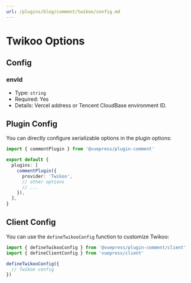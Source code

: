 ```yaml
---
url: /plugins/blog/comment/twikoo/config.md
---
```

# Twikoo Options

## Config

### envId

* Type: `string`
* Required: Yes
* Details: Vercel address or Tencent CloudBase environment ID.

## Plugin Config

You can directly configure serializable options in the plugin options:

```ts title=".vuepress/config.ts"
import { commentPlugin } from '@vuepress/plugin-comment'

export default {
  plugins: [
    commentPlugin({
      provider: 'Twikoo',
      // other options
      // ...
    }),
  ],
}
```

## Client Config

You can use the `defineTwikooConfig` function to customize Twikoo:

```ts title=".vuepress/client.ts"
import { defineTwikooConfig } from '@vuepress/plugin-comment/client'
import { defineClientConfig } from 'vuepress/client'

defineTwikooConfig({
  // Twikoo config
})
```
